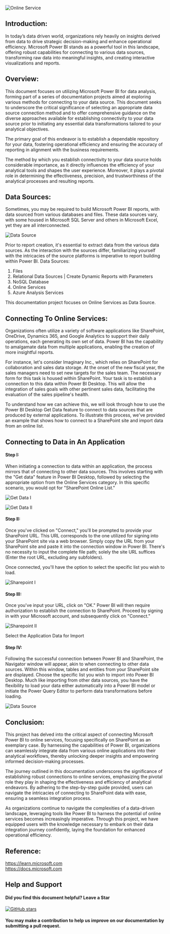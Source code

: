 ![Online Service](https://github.com/chigozie-i/Data-Source-Online-Services/blob/main/Connecting%20Online%20Services.png)

## Introduction:
In today’s data driven world, organizations rely heavily on insights derived from data to drive strategic decision-making and enhance operational efficiency. Microsoft Power BI stands as a powerful tool in this landscape, offering robust capabilities for connecting to various data sources, transforming raw data into meaningful insights, and creating interactive visualizations and reports.


## Overview:

This document focuses on utilizing Microsoft Power BI for data analysis, forming part of a series of documentation projects aimed at exploring various methods for connecting to your data source. This document seeks to underscore the critical significance of selecting an appropriate data source connection method and to offer comprehensive guidance on the diverse approaches available for establishing connectivity to your data source prior to initiating any essential data transformations tailored to your analytical objectives.

The primary goal of this endeavor is to establish a dependable repository for your data, fostering operational efficiency and ensuring the accuracy of reporting in alignment with the business requirements.

The method by which you establish connectivity to your data source holds considerable importance, as it directly influences the efficiency of your analytical tools and shapes the user experience. Moreover, it plays a pivotal role in determining the effectiveness, precision, and trustworthiness of the analytical processes and resulting reports.


## Data Sources:
Sometimes, you may be required to build Microsoft Power BI reports, with data sourced from various databases and files. These data sources vary, with some housed in Microsoft SQL Server and others in Microsoft Excel, yet they are all interconnected.

 ![Data Source](https://github.com/chigozie-i/Data-Source-Online-Services/blob/main/Data%20Sources.png)

Prior to report creation, it's essential to extract data from the various data sources. As the interaction with the sources differ, familiarizing yourself with the intricacies of the source platforms is imperative to report building within Power BI.
Data Sources:

1.	Files
2.	Relational Data Sources | Create Dynamic Reports with Parameters
3.	NoSQL Database 
4.	Online Services
5.	Azure Analysis Services


This documentation project focuses on Online Services as Data Source.

## Connecting To Online Services:
Organizations often utilize a variety of software applications like SharePoint, OneDrive, Dynamics 365, and Google Analytics to support their daily operations, each generating its own set of data. Power BI has the capability to amalgamate data from multiple applications, enabling the creation of more insightful reports.  
  
  
For instance, let's consider Imaginary Inc., which relies on SharePoint for collaboration and sales data storage. At the onset of the new fiscal year, the sales managers need to set new targets for the sales team. The necessary form for this task is housed within SharePoint. Your task is to establish a connection to this data within Power BI Desktop. This will allow the integration of sales goals with other pertinent sales data, facilitating the evaluation of the sales pipeline's health.  
  
To understand how we can achieve this, we will look through how to use the Power BI Desktop Get Data feature to connect to data sources that are produced by external applications. To illustrate this process, we've provided an example that shows how to connect to a SharePoint site and import data from an online list.

## Connecting to Data in An Application

#### Step I:  
When initiating a connection to data within an application, the process mirrors that of connecting to other data sources. This involves starting with the "Get data" feature in Power BI Desktop, followed by selecting the appropriate option from the Online Services category. In this specific scenario, you would opt for "SharePoint Online List."

![Get Data I](https://github.com/chigozie-i/Data-Source-Online-Services/blob/main/Get%20Data%20I.png)

![Get Data II](https://github.com/chigozie-i/Data-Source-Online-Services/blob/main/Get%20Data%20II.png)

#### Step II:  
Once you've clicked on "Connect," you'll be prompted to provide your SharePoint URL. This URL corresponds to the one utilized for signing into your SharePoint site via a web browser. Simply copy the URL from your SharePoint site and paste it into the connection window in Power BI. There's no necessity to input the complete file path; solely the site URL suffices (Enter the root URL, excluding any subfolders).  
  
Once connected, you'll have the option to select the specific list you wish to load. 

![Sharepoint I](https://github.com/chigozie-i/Data-Source-Online-Services/blob/main/SharePoint%20URL%20I.png)

#### Step III:  
Once you've input your URL, click on "OK." Power BI will then require authorization to establish the connection to SharePoint. Proceed by signing in with your Microsoft account, and subsequently click on
"Connect."

![Sharepoint II](https://github.com/chigozie-i/Data-Source-Online-Services/blob/main/SharePoint%20URL%20II.png)

Select the Application Data for Import  


#### Step IV:  

Following the successful connection between Power BI and SharePoint, the Navigator window will appear, akin to when connecting to other data sources. Within this window, tables and entities from your SharePoint site are displayed. Choose the specific list you wish to import into Power BI Desktop. Much like importing from other data sources, you have the flexibility to load your data either automatically into a Power BI model or initiate the Power Query Editor to perform data transformations before loading.

![Data Source](https://github.com/chigozie-i/Data-Source-Azure-Analysis-Services/blob/main/Data%20sources.png)

## Conclusion:

This project has delved into the critical aspect of connecting Microsoft Power BI to online services, focusing specifically on SharePoint as an exemplary case. By harnessing the capabilities of Power BI, organizations can seamlessly integrate data from various online applications into their analytical workflows, thereby unlocking deeper insights and empowering informed decision-making processes.

The journey outlined in this documentation underscores the significance of establishing robust connections to online services, emphasizing the pivotal role they play in shaping the effectiveness and efficiency of analytical endeavors. By adhering to the step-by-step guide provided, users can navigate the intricacies of connecting to SharePoint data with ease, ensuring a seamless integration process.

As organizations continue to navigate the complexities of a data-driven landscape, leveraging tools like Power BI to harness the potential of online services becomes increasingly imperative. Through this project, we have equipped users with the knowledge necessary to embark on their data integration journey confidently, laying the foundation for enhanced operational efficiency.

## Reference:  
https://learn.microsoft.com  
https://docs.microsoft.com




## Help and Support

#### Did you find this document helpful? Leave a Star

[![GitHub stars](https://img.shields.io/github/stars/chigozie-i/Data-Source-Online-Services.svg?style=social)](https://github.com/chigozie-i/Data-Source-Online-Services/stargazers)

#### You may make a contribution to help us improve on our documentation by submitting a pull request.
